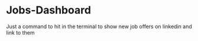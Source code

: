 # Jobs-Dashboard
Just a command to hit in the terminal to show new job offers on linkedin and link to them
